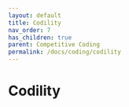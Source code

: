 ```yaml
---
layout: default
title: Codility
nav_order: 7
has_children: true
parent: Competitive Coding
permalink: /docs/coding/codility
---
```


# Codility
